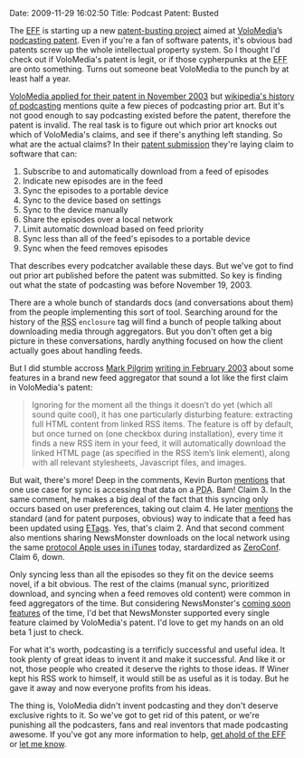 Date: 2009-11-29 16:02:50
Title: Podcast Patent: Busted

The [EFF][] is starting up a new [patent-busting project][] aimed at
[VoloMedia][]’s [podcasting patent][]. Even if you're a fan of software
patents, it's obvious bad patents screw up the whole intellectual
property system. So I thought I'd check out if VoloMedia's patent is
legit, or if those cypherpunks at the
<acronym title="Electronic Frontier Foundation"><span
class="caps">EFF</span></acronym> are onto something. Turns out someone
beat VoloMedia to the punch by at least half a year.

[VoloMedia applied for their patent in November 2003][] but [wikipedia's
history of podcasting][] mentions quite a few pieces of podcasting prior
art. But it's not good enough to say podcasting existed before the
patent, therefore the patent is invalid. The real task is to figure out
which prior art knocks out which of VoloMedia's claims, and see if
there's anything left standing. So what are the actual claims? In their
[patent submission][podcasting patent] they're laying claim to software
that can:

1.  Subscribe to and automatically download from a feed of episodes
2.  Indicate new episodes are in the feed
3.  Sync the episodes to a portable device
4.  Sync to the device based on settings
5.  Sync to the device manually
6.  Share the episodes over a local network
7.  Limit automatic download based on feed priority
8.  Sync less than all of the feed's episodes to a portable device
9.  Sync when the feed removes episodes

That describes every podcatcher available these days. But we've got to
find out prior art published before the patent was submitted. So key is
finding out what the state of podcasting was before November 19, 2003.

There are a whole bunch of standards docs (and conversations about them)
from the people implementing this sort of tool. Searching around for the
history of the
<acronym title="Really Simple Syndication. No wait, RDF Site Summary. Or maybe Rich Site Summary?"><span
class="caps">RSS</span></acronym> `enclosure` tag will find a bunch of
people talking about downloading media through aggregators. But you
don't often get a big picture in these conversations, hardly anything
focused on how the client actually goes about handling feeds.

But I did stumble accross [Mark Pilgrim][] [writing in February 2003][]
about some features in a brand new feed aggregator that sound a lot like
the first claim in VoloMedia's patent:

> Ignoring for the moment all the things it doesn’t do yet (which all
> sound quite cool), it has one particularly disturbing feature:
> extracting full <span class="caps">HTML</span> content from linked
> <span class="caps">RSS</span> items. The feature is off by default,
> but once turned on (one checkbox during installation), every time it
> finds a new <span class="caps">RSS</span> item in your feed, it will
> automatically download the linked <span class="caps">HTML</span> page
> (as specified in the <span class="caps">RSS</span> item’s link
> element), along with all relevant stylesheets, Javascript files, and
> images.

But wait, there's more! Deep in the comments, Kevin Burton [mentions][]
that one use case for sync is accessing that data on a
<acronym title="personal digital assistant"><span
class="caps">PDA</span></acronym>. Bam! Claim 3. In the same comment, he
makes a big deal of the fact that this syncing only occurs based on user
preferences, taking out claim 4. He later [mentions][1] the standard
(and for patent purposes, obvious) way to indicate that a feed has been
updated using [ETags][]. Yes, that's claim 2. And that second comment
also mentions sharing NewsMonster downloads on the local network using
the same [protocol Apple uses in iTunes][] today, stardardized as
[ZeroConf][]. Claim 6, down.

Only syncing less than all the episodes so they fit on the device seems
novel, if a bit obvious. The rest of the claims (manual sync,
prioritized download, and syncing when a feed removes old content) were
common in feed aggregators of the time. But considering NewsMonster's
[coming soon features][] of the time, I'd bet that NewsMonster supported
every single feature claimed by VoloMedia's patent. I'd love to get my
hands on an old beta 1 just to check.

For what it's worth, podcasting is a terrificly successful and useful
idea. It took plenty of great ideas to invent it and make it successful.
And like it or not, those people who created it deserve the rights to
those ideas. If Winer kept his <span class="caps">RSS</span> work to
himself, it would still be as useful as it is today. But he gave it away
and now everyone profits from his ideas.

The thing is, VoloMedia didn't invent podcasting and they don't deserve
exclusive rights to it. So we've got to get rid of this patent, or we're
punishing all the podcasters, fans and real inventors that made
podcasting awesome. If you've got any more information to help, [get
ahold of the EFF][] or [let me know][].

  [EFF]: http://eff.org "Electronic Frontier Foundation"
  [patent-busting project]: http://www.eff.org/deeplinks/2009/11/eff-tackles-bogus-podcasting-patent-and-we-need-yo
    "EFF Tackles Bogus Podcasting Patent - And We Need Your Help"
  [VoloMedia]: http://www.volomedia.com/
  [podcasting patent]: http://patft1.uspto.gov/netacgi/nph-Parser?Sect1=PTO1&Sect2=HITOFF&d=PALL&p=1&u=%2Fnetahtml%2FPTO%2Fsrchnum.htm&r=1&f=G&l=50&s1=7568213.PN.&OS=PN/7568213&RS=PN/7568213
  [VoloMedia applied for their patent in November 2003]: http://newteevee.com/2009/07/29/volomedia-awarded-the-patent-for-podcasting/
  [wikipedia's history of podcasting]: http://en.wikipedia.org/wiki/History_of_podcasting
  [Mark Pilgrim]: http://diveintomark.org
  [writing in February 2003]: http://diveintomark.org/archives/2003/02/20/robotstxt_support_for_uberaggregators
  [mentions]: http://diveintomark.org/archives/2003/02/20/robotstxt_support_for_uberaggregators#comment-480
  [1]: http://diveintomark.org/archives/2003/02/20/robotstxt_support_for_uberaggregators#comment-481
  [ETags]: http://rfc2616.com/#14.19 "entity tags"
  [protocol Apple uses in iTunes]: http://www.apple.com/support/bonjour/
    "Bonjour"
  [ZeroConf]: http://zeroconf.org
  [coming soon features]: http://web.archive.org/web/20030401171052/http://www.newsmonster.org/coming-soon.html
  [get ahold of the EFF]: mailto:podcasting_priorart@eff.org
  [let me know]: http://josephholsten.com
